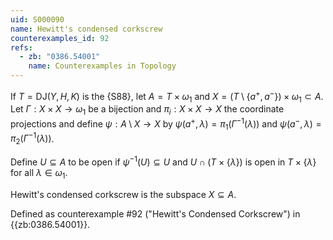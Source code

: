 ```yaml
---
uid: S000090
name: Hewitt's condensed corkscrew
counterexamples_id: 92
refs:
  - zb: "0386.54001"
    name: Counterexamples in Topology
---
```


If $T = \text{DJ}(Y, H, K)$ is the {S88}, let $A = T \times \omega_1$ and $X = (T\setminus \{a^+, a^-\}) \times \omega_1 \subset A$. Let $\Gamma:X \times X \rightarrow \omega_1$ be a bijection and $\pi_i:X\times X\to X$ the coordinate projections and define $\psi: A \setminus X \rightarrow X$ by $\psi(a^+, \lambda) = \pi_1 (\Gamma^{-1}(\lambda))$ and $\psi(a^-, \lambda) = \pi_2 (\Gamma^{-1}(\lambda))$. 

Define $U\subseteq A$ to be open if $\psi^{-1}(U)\subseteq U$ and $U\cap (T\times \{\lambda\})$ is open in $T\times \{\lambda\}$ for all $\lambda\in \omega_1$.

Hewitt's condensed corkscrew is the subspace $X\subseteq A$.

Defined as counterexample #92 ("Hewitt's Condensed Corkscrew")
in {{zb:0386.54001}}.
